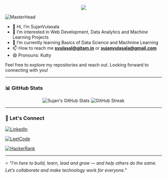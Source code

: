 

<p align="center">
  <img src="https://readme-typing-svg.demolab.com/?lines=Hi!+I+am+Sujan+Vulasala&font=Fira%20Code&center=true&width=380&height=50&duration=4000&pause=1000">
</p>


![MasterHead](https://user-images.githubusercontent.com/74038190/225813708-98b745f2-7d22-48cf-9150-083f1b00d6c9.gif)


- 👋 Hi, I’m SujanVulasala
- 👀 I’m interested in Web Development, Data Analytics and Machine Learning Projects
- 🌱 I’m currently learning Basics of Data Science and Machnine Learning
- 📫 How to reach me **svulasal@gitam.in** or **sujanvulasala@gmail.com**
- 😄 Pronouns: Kutty

Feel free to explore my repositories and reach out. Looking forward to connecting with you!

---

### 📊 GitHub Stats

<p align="center">
  <img src="https://github-readme-stats.vercel.app/api?username=sujanvulasala&show_icons=true&theme=radical" alt="Sujan's GitHub Stats" />
  <img src="https://github-readme-streak-stats.herokuapp.com/?user=sujanvulasala&theme=radical" alt="GitHub Streak" />
</p>

---

### 🔗 Let's Connect

[![LinkedIn](https://img.shields.io/badge/LinkedIn-blue?style=flat&logo=linkedin&logoColor=white)](https://linkedin.com/in/sujanvulasala)

[![LeetCode](https://img.shields.io/badge/LeetCode-orange?style=flat&logo=LeetCode&logoColor=white)](https://leetcode.com/u/SujanVulasala/)

[![HackerRank](https://img.shields.io/badge/HackerRank-2EC866?style=flat&logo=HackerRank&logoColor=white)](https://www.hackerrank.com/profile/svulasal)


  
---

⭐ *"I’m here to build, learn, lead and grow — and help others do the same. Let’s collaborate and make technology work for everyone."*

<!---
SujanVulasala/SujanVulasala is a ✨ special ✨ repository because its `README.md` (this file) appears on your GitHub profile.
You can click the Preview link to take a look at your changes.
--->
